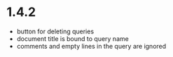 # 1.4.2

* button for deleting queries
* document title is bound to query name
* comments and empty lines in the query are ignored 

